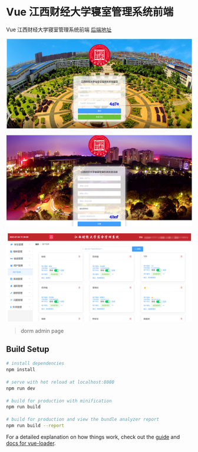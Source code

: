 # Vue 江西财经大学寝室管理系统前端
Vue 江西财经大学寝室管理系统前端
[后端地址](https://github.com/Leaves-XY/jufe-dorm-admin)


![登录](./login.png)

![注册](./register.png)

![主页](./home.png)


> dorm admin page

## Build Setup

``` bash
# install dependencies
npm install

# serve with hot reload at localhost:8080
npm run dev

# build for production with minification
npm run build

# build for production and view the bundle analyzer report
npm run build --report
```

For a detailed explanation on how things work, check out the [guide](http://vuejs-templates.github.io/webpack/) and [docs for vue-loader](http://vuejs.github.io/vue-loader).
